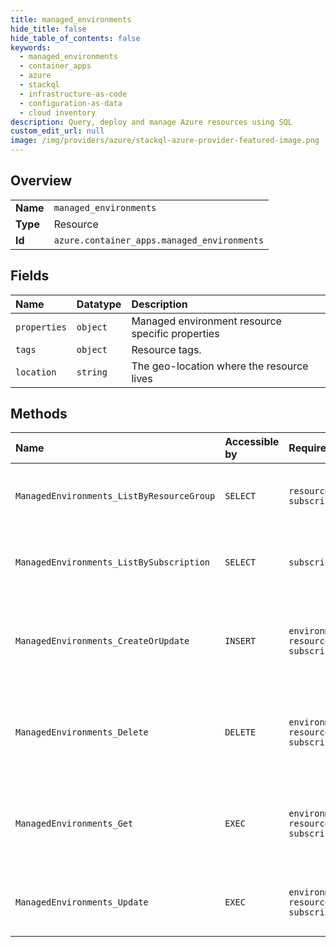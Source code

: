 ```yaml
---
title: managed_environments
hide_title: false
hide_table_of_contents: false
keywords:
  - managed_environments
  - container_apps
  - azure    
  - stackql
  - infrastructure-as-code
  - configuration-as-data
  - cloud inventory
description: Query, deploy and manage Azure resources using SQL
custom_edit_url: null
image: /img/providers/azure/stackql-azure-provider-featured-image.png
---
```

  
    

## Overview
<table><tbody>
<tr><td><b>Name</b></td><td><code>managed_environments</code></td></tr>
<tr><td><b>Type</b></td><td>Resource</td></tr>
<tr><td><b>Id</b></td><td><code>azure.container_apps.managed_environments</code></td></tr>
</tbody></table>

## Fields
| Name | Datatype | Description |
|:-----|:---------|:------------|
| `properties` | `object` | Managed environment resource specific properties |
| `tags` | `object` | Resource tags. |
| `location` | `string` | The geo-location where the resource lives |
## Methods
| Name | Accessible by | Required Params | Description |
|:-----|:--------------|:----------------|:------------|
| `ManagedEnvironments_ListByResourceGroup` | `SELECT` | `resourceGroupName, subscriptionId` | Get all the Managed Environments in a resource group. |
| `ManagedEnvironments_ListBySubscription` | `SELECT` | `subscriptionId` | Get all Managed Environments for a subscription. |
| `ManagedEnvironments_CreateOrUpdate` | `INSERT` | `environmentName, resourceGroupName, subscriptionId` | Creates or updates a Managed Environment used to host container apps. |
| `ManagedEnvironments_Delete` | `DELETE` | `environmentName, resourceGroupName, subscriptionId` | Delete a Managed Environment if it does not have any container apps. |
| `ManagedEnvironments_Get` | `EXEC` | `environmentName, resourceGroupName, subscriptionId` | Get the properties of a Managed Environment used to host container apps. |
| `ManagedEnvironments_Update` | `EXEC` | `environmentName, resourceGroupName, subscriptionId` | Patches a Managed Environment using JSON Merge Patch |
